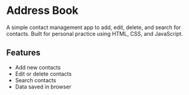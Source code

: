 # Address Book

A simple contact management app to add, edit, delete, and search for contacts. Built for personal practice using HTML, CSS, and JavaScript.

## Features

- Add new contacts
- Edit or delete contacts
- Search contacts
- Data saved in browser
